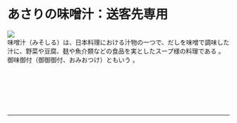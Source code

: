 <div id="page">
	<div id="main_image">
		<div id="main_image_inner">
			<h1>あさりの味噌汁：送客先専用</h1>
		</div>
	</div>
	<img id="main-thum" src="https://sinozu.github.io/static20200403/07/food_misoshiru_asari.png">
		<div id="section01">
			味噌汁（みそしる）は、日本料理における汁物の一つで、だしを味噌で調味した汁に、野菜や豆腐、麸や魚介類などの食品を実としたスープ様の料理である 。御味御付（御御御付、おみおつけ）ともいう 。
		</div>
</div>
<br>
<br>
<br>
<br>
<br>
<br>
<hr>
<div class="uz-uo_placement_code_follower uz-ny"></div>
<link rel="stylesheet" href="https://dev-speee-ad.akamaized.net/tag/uo_placement_code_follower/css/outer-style.css">
<script async type="text/javascript" src="https://dev-speee-ad.akamaized.net/tag/uo_placement_code_follower/js/outer-frame.min.js" charset="utf-8"></script>
